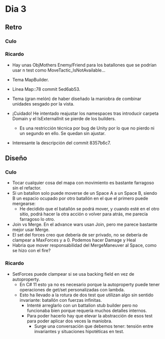 ﻿# Dia 3

## Retro

### Culo

### Ricardo

- Hay unas ObjMothers Enemy/Friend para los batallones que se podrían usar n test como MoveTactic_IsNotAvailable...
- Tema MapBuilder.
- Línea Map::78 commit 5ed6ab53.
- Tema (gran melón) de haber diseñado la maniobra de combinar unidades sesgado por la vista.

- ¡Cuidado! He intentado reajustar los namespaces tras introducir carpeta Domain y el IsExternalInit se pierde de los builders.
  - Es una restricción técnica por bug de Unity por lo que no pierdo ni un segundo en ello. Se quedan sin ajustar.

- Interesante la descripción del commit 8357b6c7.

## Diseño

### Culo

- Tocar cualquier cosa del mapa con movimiento es bastante farragoso sin el refactor.
- Si un batallon solo puede moverse de un Space A a un Space B, siendo B un espacio ocupado por otro batallón en el que el primero puede mergearse:
    - He decidido que el batallón se podrá mover, y cuando esté en el otro sitio, podrá hacer la otra acción o volver para atrás, me parecía farragoso lo otro.
- Join vs Merge. En el advance wars usan Join, pero me parece bastante mejor usar Merge.
- El set del forces creo que debería de ser privado, no se debería de clampear a MaxForces y a 0. Podemos hacer Damage y Heal
- Habria que mover responsabilidad del MergeManeuver al Space, como se hizo con el fire?

### Ricardo

- SetForces puede clampear si se usa backing field en vez de autoproperty.
  - En C# 11 esto ya no es necesario porque la autoproperty puede tener operaciones de get/set personalizadas con lambda.
  - Esto ha llevado a la rotura de dos test que utilizan algo sin sentido invariante: batallón con fuerzas infinitas.
    - Intenté arreglarlo con un battalion stub builder pero no funcionaba bien porque requería muchos detalles internos.
    - Para poder hacerlo hay que elevar la abstracción de esos test para poder aplicar dos veces la maniobra.
      - Surge una conversación que debemos tener: tensión entre invariantes y situaciones hipotéticas en test.